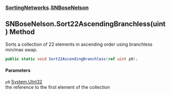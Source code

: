 ### [SortingNetworks](SortingNetworks.md 'SortingNetworks').[SNBoseNelson](SortingNetworks_SNBoseNelson.md 'SortingNetworks.SNBoseNelson')
## SNBoseNelson.Sort22AscendingBranchless(uint) Method
Sorts a collection of 22 elements in ascending order using branchless min/max swap.  
```csharp
public static void Sort22AscendingBranchless(ref uint p0);
```
#### Parameters
<a name='SortingNetworks_SNBoseNelson_Sort22AscendingBranchless(uint)_p0'></a>
`p0` [System.UInt32](https://docs.microsoft.com/en-us/dotnet/api/System.UInt32 'System.UInt32')  
the reference to the first element of the collection
  
